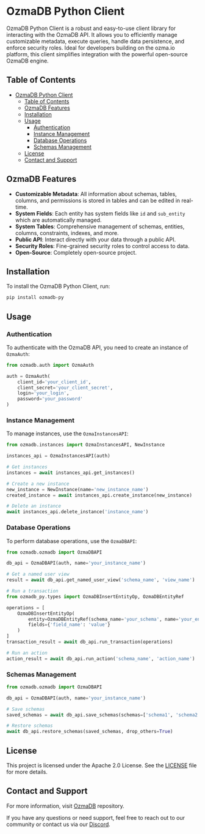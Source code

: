 # OzmaDB Python Client

OzmaDB Python Client is a robust and easy-to-use client library for interacting with the OzmaDB API. It allows you to efficiently manage customizable metadata, execute queries, handle data persistence, and enforce security roles. Ideal for developers building on the ozma.io platform, this client simplifies integration with the powerful open-source OzmaDB engine.

## Table of Contents

- [OzmaDB Python Client](#ozmadb-python-client)
  - [Table of Contents](#table-of-contents)
  - [OzmaDB Features](#ozmadb-features)
  - [Installation](#installation)
  - [Usage](#usage)
    - [Authentication](#authentication)
    - [Instance Management](#instance-management)
    - [Database Operations](#database-operations)
    - [Schemas Management](#schemas-management)
  - [License](#license)
  - [Contact and Support](#contact-and-support)

## OzmaDB Features

- **Customizable Metadata**: All information about schemas, tables, columns, and permissions is stored in tables and can be edited in real-time.
- **System Fields**: Each entity has system fields like `id` and `sub_entity` which are automatically managed.
- **System Tables**: Comprehensive management of schemas, entities, columns, constraints, indexes, and more.
- **Public API**: Interact directly with your data through a public API.
- **Security Roles**: Fine-grained security roles to control access to data.
- **Open-Source**: Completely open-source project.

## Installation

To install the OzmaDB Python Client, run:

```sh
pip install ozmadb-py
```

## Usage
### Authentication
To authenticate with the OzmaDB API, you need to create an instance of `OzmaAuth`:

```python
from ozmadb.auth import OzmaAuth

auth = OzmaAuth(
    client_id='your_client_id',
    client_secret='your_client_secret',
    login='your_login',
    password='your_password'
)
```

### Instance Management
To manage instances, use the `OzmaInstancesAPI`:

```python 
from ozmadb.instances import OzmaInstancesAPI, NewInstance

instances_api = OzmaInstancesAPI(auth)

# Get instances
instances = await instances_api.get_instances()

# Create a new instance
new_instance = NewInstance(name='new_instance_name')
created_instance = await instances_api.create_instance(new_instance)

# Delete an instance
await instances_api.delete_instance('instance_name')
```

### Database Operations
To perform database operations, use the `OzmaDBAPI`:

```python
from ozmadb.ozmadb import OzmaDBAPI

db_api = OzmaDBAPI(auth, name='your_instance_name')

# Get a named user view
result = await db_api.get_named_user_view('schema_name', 'view_name')

# Run a transaction
from ozmadb_py.types import OzmaDBInsertEntityOp, OzmaDBEntityRef

operations = [
    OzmaDBInsertEntityOp(
        entity=OzmaDBEntityRef(schema_name='your_schema', name='your_entity'),
        fields={'field_name': 'value'}
    )
]
transaction_result = await db_api.run_transaction(operations)

# Run an action
action_result = await db_api.run_action('schema_name', 'action_name')
```

### Schemas Management

```python
from ozmadb.ozmadb import OzmaDBAPI

db_api = OzmaDBAPI(auth, name='your_instance_name')

# Save schemas
saved_schemas = await db_api.save_schemas(schemas=['schema1', 'schema2'])

# Restore schemas
await db_api.restore_schemas(saved_schemas, drop_others=True)
```

## License
This project is licensed under the Apache 2.0 License. See the [LICENSE](https://github.com/ozma-io/ozmadb/blob/9d5d920aec8d71ed690404a070d4ed6906e2ca1f/LICENSE) file for more details.

## Contact and Support

For more information, visit [OzmaDB](https://github.com/ozma-io/ozmadb) repository.

If you have any questions or need support, feel free to reach out to our community or contact us via our [Discord](https://discord.gg/Mc8YcF63yt).



